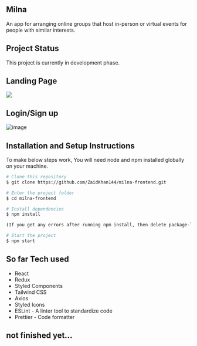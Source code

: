 ## Milna

An app for arranging online groups that host in-person or virtual events for people with similar interests.

## Project Status
This project is currently in development phase. 

## Landing Page
![](MilnaLandingPage.gif)

## Login/Sign up 
![image](https://i.postimg.cc/DzQp6g3W/Milna-2.png)

## Installation and Setup Instructions

To make below steps work, You will need node and npm installed globally on your machine.

```bash
# Clone this repository
$ git clone https://github.com/ZaidKhan144/milna-frontend.git

# Enter the project folder
$ cd milna-frontend

# Install dependencies
$ npm install

(If you get any errors after running npm install, then delete package-lock.json and try npm install again.)

# Start the project
$ npm start
```

## So far Tech used
- React
- Redux
- Styled Components
- Tailwind CSS
- Axios
- Styled Icons
- ESLint - A linter tool to standardize code
- Prettier - Code formatter

## not finished yet...

